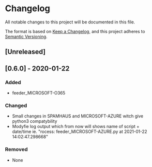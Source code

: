 # Changelog

All notable changes to this project will be documented in this file.

The format is based on [Keep a Changelog](https://keepachangelog.com/en/1.0.0/),
and this project adheres to [Semantic Versioning](https://semver.org/spec/v2.0.0.html).

## [Unreleased]

## [0.6.0] - 2020-01-22

### Added
- feeder_MICROSOFT-O365

### Changed
- Small changes in SPAMHAUS and MICROSOFT-AZURE witch give python3 compatybility
- Modyfie log output which from now will shows name of script + date/time ie. "rocess: feeder_MICROSOFT-AZURE.py at 2021-01-22 14:02:47.298668"

### Removed
- None
